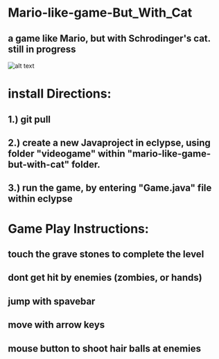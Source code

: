 # Mario-like-game-But_With_Cat
## a game like Mario, but with Schrodinger's cat. still in progress

![alt text](http://https://github.com/Adamdand/Mario-like-game-But_With_Cat/tree/main/gamePlay.JPG)

# install Directions:
## 1.) git pull
## 2.) create a new Javaproject in eclypse, using folder "videogame" within "mario-like-game-but-with-cat" folder.
## 3.) run the game, by entering "Game.java" file within eclypse

# Game Play Instructions:
## touch the grave stones to complete the level
## dont get hit by enemies (zombies, or hands)
## jump with spavebar
## move with arrow keys
## mouse button to shoot hair balls at enemies

